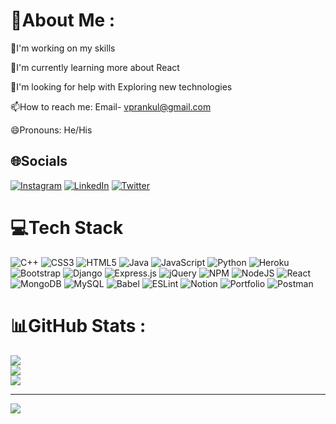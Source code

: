 # 💫About Me :
🔭I'm working on my skills

🌿I'm currently learning more about React

🤔I'm looking for help with Exploring new technologies

📫How to reach me: Email- vprankul@gmail.com

😄Pronouns: He/His


## 🌐Socials
[![Instagram](https://img.shields.io/badge/Instagram-%23E4405F.svg?logo=Instagram&logoColor=white)](https://instagram.com/vermaprankul) [![LinkedIn](https://img.shields.io/badge/LinkedIn-%230077B5.svg?logo=linkedin&logoColor=white)](https://linkedin.com/in/prankul-verma-5796001b0) [![Twitter](https://img.shields.io/badge/Twitter-%231DA1F2.svg?logo=Twitter&logoColor=white)](https://twitter.com/vprankul) 

# 💻Tech Stack
![C++](https://img.shields.io/badge/c++-%2300599C.svg?style=for-the-badge&logo=c%2B%2B&logoColor=white) ![CSS3](https://img.shields.io/badge/css3-%231572B6.svg?style=for-the-badge&logo=css3&logoColor=white) ![HTML5](https://img.shields.io/badge/html5-%23E34F26.svg?style=for-the-badge&logo=html5&logoColor=white) ![Java](https://img.shields.io/badge/java-%23ED8B00.svg?style=for-the-badge&logo=java&logoColor=white) ![JavaScript](https://img.shields.io/badge/javascript-%23323330.svg?style=for-the-badge&logo=javascript&logoColor=%23F7DF1E) ![Python](https://img.shields.io/badge/python-3670A0?style=for-the-badge&logo=python&logoColor=ffdd54) ![Heroku](https://img.shields.io/badge/heroku-%23430098.svg?style=for-the-badge&logo=heroku&logoColor=white) ![Bootstrap](https://img.shields.io/badge/bootstrap-%23563D7C.svg?style=for-the-badge&logo=bootstrap&logoColor=white) ![Django](https://img.shields.io/badge/django-%23092E20.svg?style=for-the-badge&logo=django&logoColor=white) ![Express.js](https://img.shields.io/badge/express.js-%23404d59.svg?style=for-the-badge&logo=express&logoColor=%2361DAFB) ![jQuery](https://img.shields.io/badge/jquery-%230769AD.svg?style=for-the-badge&logo=jquery&logoColor=white) ![NPM](https://img.shields.io/badge/NPM-%23000000.svg?style=for-the-badge&logo=npm&logoColor=white) ![NodeJS](https://img.shields.io/badge/node.js-6DA55F?style=for-the-badge&logo=node.js&logoColor=white) ![React](https://img.shields.io/badge/react-%2320232a.svg?style=for-the-badge&logo=react&logoColor=%2361DAFB) ![MongoDB](https://img.shields.io/badge/MongoDB-%234ea94b.svg?style=for-the-badge&logo=mongodb&logoColor=white) ![MySQL](https://img.shields.io/badge/mysql-%2300f.svg?style=for-the-badge&logo=mysql&logoColor=white) ![Babel](https://img.shields.io/badge/Babel-F9DC3e?style=for-the-badge&logo=babel&logoColor=black) ![ESLint](https://img.shields.io/badge/ESLint-4B3263?style=for-the-badge&logo=eslint&logoColor=white) ![Notion](https://img.shields.io/badge/Notion-%23000000.svg?style=for-the-badge&logo=notion&logoColor=white) ![Portfolio](https://img.shields.io/badge/Portfolio-%23000000.svg?style=for-the-badge&logo=firefox&logoColor=#FF7139) ![Postman](https://img.shields.io/badge/Postman-FF6C37?style=for-the-badge&logo=postman&logoColor=white)
# 📊GitHub Stats :
![](https://github-readme-stats.vercel.app/api?username=vprankul0306&theme=radical&hide_border=true&include_all_commits=false&count_private=true)<br/>
![](https://github-readme-streak-stats.herokuapp.com/?user=vprankul0306&theme=radical&hide_border=true)<br/>
![](https://github-readme-stats.vercel.app/api/top-langs/?username=vprankul0306&theme=radical&hide_border=true&include_all_commits=false&count_private=true&layout=compact)



---
[![](https://visitcount.itsvg.in/api?id=vprankul0306&icon=0&color=0)](https://visitcount.itsvg.in)
